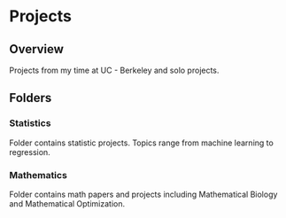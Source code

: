 # Projects

## Overview

Projects from my time at UC - Berkeley and solo projects. 

## Folders

### Statistics

Folder contains statistic projects. Topics range from machine learning to regression.

### Mathematics

Folder contains math papers and projects including Mathematical Biology and Mathematical Optimization.